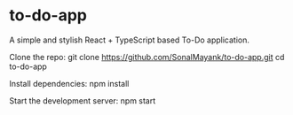 # to-do-app
A simple and stylish React + TypeScript based To-Do application.

Clone the repo:
git clone https://github.com/SonalMayank/to-do-app.git
cd to-do-app

Install dependencies:
npm install

Start the development server:
npm start      




